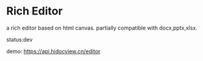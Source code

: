 # Rich Editor

a rich editor based on html canvas.
partially compatible with docx,pptx,xlsx.

status:dev

demo:
https://api.hidocview.cn/editor

